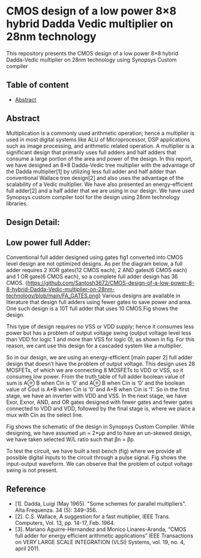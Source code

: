 # CMOS design of a low power 8×8 hybrid Dadda Vedic multiplier on 28nm technology
This repository presents the CMOS design of a low power 8×8 hybrid Dadda-Vedic multiplier on 28nm technology using Synopsys Custom compiler

## Table of content 
 * [Abstract](#Abstract)


## Abstract
 Multiplication is a commonly used arithmetic operation; hence a multiplier is used in most digital systems like ALU of Microprocessor,  DSP applications such as image processing, and arithmetic related operation. A multiplier is a significant design that primarily uses full adders and half adders that consume a large portion of the area and power of the design. In this report, we have designed an 8×8 Dadda-Vedic tree multiplier with the advantage of the Dadda multiplier[1] by utilizing less full adder and half adder than conventional Wallace tree design[2] and also uses the advantage of the scalability of a Vedic multiplier. We have also presented an energy-efficient full adder[2] and a half adder that we are using in our design. We have used Synopsys custom compiler tool for the design using 28nm technology libraries.

## Design Detail:
## Low power full Adder:
Conventional full adder designed using gates fig1 converted into CMOS level design are not optimized designs. As per the diagram below, a full adder requires 2 XOR gates(12 CMOS each), 2 AND gates(6 CMOS each) and 1 OR gate(6 CMOS each), so a complete full adder design has 36 CMOS. 
{https://github.com/Santosh3672/CMOS-design-of-a-low-power-8-8-hybrid-Dadda-Vedic-multiplier-on-28nm-technology/blob/main/FA_GATES.png}
Various designs are available in literature that design full adders using fewer gates to save power and area. One such design is a 10T full adder that uses 10 CMOS.Fig shows the design.

This type of design requires no VSS or VDD supply; hence it consumes less power but has a problem of output voltage swing (output voltage level less than VDD for logic 1 and more than VSS for logic 0), as shown in fig.   For this reason, we cant use this design for a cascaded system like a multiplier.

So in our design, we are using an energy-efficient [main paper 2] full adder design that doesn’t have the problem of output voltage. This design uses 28 MOSFETs, of which we are connecting 8 MOSFETs to VDD or VSS, so it consumes low power. From the truth table of full adder boolean value of sum is A⊕ B when Cin is ‘0’ and A⊕ B when Cin is ‘0’ and the boolean value of Cout is A*B when Cin is ‘0’ and A+B when Cin is ‘1’. So in the first stage, we have an inverter with VDD and VSS. In the next stage, we have Exor, Exnor, AND, and OR gates designed with fewer gates and fewer gates connected to VDD and VDD, followed by the final stage is, where we place a mux with Cin as the select line.

Fig shows the schematic of the design in Synopsys Custom Compiler. While designing, we have assumed μn = 2*μp and to have an un-skewed design, we have taken selected W/L ratio such that βn =  βp. 

To test the circuit, we have built a test bench (fig) where we provide all possible digital inputs to the circuit through a pulse signal. Fig shows the input-output waveform. We can observe that the problem of output voltage swing is not present. 

## Reference
 - [1]. Dadda, Luigi (May 1965). "Some schemes for parallel multipliers". Alta Frequenza. 34 (5): 349–356.
 - [2]. C.S. Wallace, A suggestion for a fast multiplier, IEEE Trans. Computers, Vol. 13, pp. 14-17, Feb. 1964.
 - [3]. Mariano Aguirre-Hernandez and Monico Linares-Aranda, “CMOS full adder for energy efficient arithmetic applications” IEEE Transactions on VERY LARGE SCALE INTEGRATION (VLSI) Systems, vol. 19, no. 4, april 2011.
